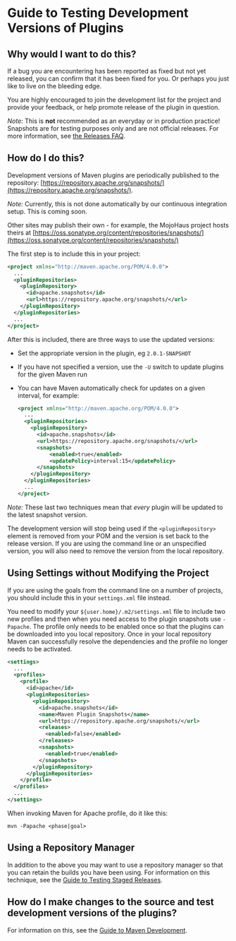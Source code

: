 <!--
Licensed to the Apache Software Foundation (ASF) under one
or more contributor license agreements.  See the NOTICE file
distributed with this work for additional information
regarding copyright ownership.  The ASF licenses this file
to you under the Apache License, Version 2.0 (the
"License"); you may not use this file except in compliance
with the License.  You may obtain a copy of the License at

http://www.apache.org/licenses/LICENSE-2.0

Unless required by applicable law or agreed to in writing,
software distributed under the License is distributed on an
"AS IS" BASIS, WITHOUT WARRANTIES OR CONDITIONS OF ANY
KIND, either express or implied.  See the License for the
specific language governing permissions and limitations
under the License.
-->

# Guide to Testing Development Versions of Plugins

## Why would I want to do this?

If a bug you are encountering has been reported as fixed but not yet released, you can confirm that it has been fixed for you.
Or perhaps you just like to live on the bleeding edge.

You are highly encouraged to join the development list for the project and provide your feedback, or help promote release of the plugin in question.

_Note:_ This is **not** recommended as an everyday or in production practice!
Snapshots are for testing purposes only and are not official releases.
For more information, see [the Releases FAQ](http://www.apache.org/dev/release.html#what).

## How do I do this?

Development versions of Maven plugins are periodically published to the repository: [https://repository.apache.org/snapshots/](https://repository.apache.org/snapshots/).

_Note:_ Currently, this is not done automatically by our continuous integration setup.
This is coming soon.

Other sites may publish their own - for example, the MojoHaus project hosts theirs at [https://oss.sonatype.org/content/repositories/snapshots/](https://oss.sonatype.org/content/repositories/snapshots/)

The first step is to include this in your project:

```xml
<project xmlns="http://maven.apache.org/POM/4.0.0">
  ...
  <pluginRepositories>
    <pluginRepository>
      <id>apache.snapshots</id>
      <url>https://repository.apache.org/snapshots/</url>
    </pluginRepository>
  </pluginRepositories>
  ...
</project>
```

After this is included, there are three ways to use the updated versions:

- Set the appropriate version in the plugin, eg `2.0.1-SNAPSHOT`
- If you have not specified a version, use the `-U` switch to update plugins for the given Maven run
- You can have Maven automatically check for updates on a given interval, for example:

  ```xml
  <project xmlns="http://maven.apache.org/POM/4.0.0">
    ...
    <pluginRepositories>
      <pluginRepository>
        <id>apache.snapshots</id>
        <url>https://repository.apache.org/snapshots/</url>
        <snapshots>
            <enabled>true</enabled>
            <updatePolicy>interval:15</updatePolicy>
        </snapshots>
      </pluginRepository>
    </pluginRepositories>
    ...
  </project>

  ```

_Note:_ These last two techniques mean that _every_ plugin will be updated to the latest snapshot version.

The development version will stop being used if the `<pluginRepository>` element is removed from your POM and the version is set back to the release version.
If you are using the command line or an unspecified version, you will also need to remove the version from the local repository.

## Using Settings without Modifying the Project

If you are using the goals from the command line on a number of projects, you should include this in your `settings.xml` file instead.

You need to modify your `${user.home}/.m2/settings.xml` file to include two new profiles and then when you need access to the plugin snapshots use `-Papache`.
The profile only needs to be enabled once so that the plugins can be downloaded into you local repository.
Once in your local repository Maven can successfully resolve the dependencies and the profile no longer needs to be activated.

```xml
<settings>
  ...
  <profiles>
    <profile>
      <id>apache</id>
      <pluginRepositories>
        <pluginRepository>
          <id>apache.snapshots</id>
          <name>Maven Plugin Snapshots</name>
          <url>https://repository.apache.org/snapshots/</url>
          <releases>
            <enabled>false</enabled>
          </releases>
          <snapshots>
            <enabled>true</enabled>
          </snapshots>
        </pluginRepository>
      </pluginRepositories>
    </profile>
  </profiles>
  ...
</settings>
```

When invoking Maven for Apache profile, do it like this:

```
mvn -Papache <phase|goal>
```

## Using a Repository Manager

In addition to the above you may want to use a repository manager so that you can retain the builds you have been using.
For information on this technique, see the [Guide to Testing Staged Releases](./guide-testing-releases.html).

## How do I make changes to the source and test development versions of the plugins?

For information on this, see the [Guide to Maven Development](./guide-maven-development.html).
